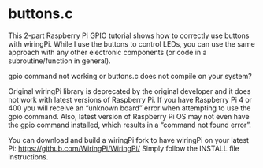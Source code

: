 # buttons.c
This 2-part Raspberry Pi GPIO tutorial shows how to correctly use buttons with wiringPi.
While I use the buttons to control LEDs, you can use the same approach with any other electronic components (or code in a subroutine/function in general).

gpio command not working or buttons.c does not compile on your system?

Original wiringPi library is deprecated by the original developer and it does not work with latest versions of
Raspberry Pi. If you have Raspberry Pi 4 or 400 you will receive an “unknown board” error when
attempting to use the gpio command. Also, latest version of Raspberry Pi OS may not even have the gpio
command installed, which results in a “command not found error”.

You can download and build a wiringPi fork to have wiringPi on your latest Pi: https://github.com/WiringPi/WiringPi/
Simply follow the INSTALL file instructions.
